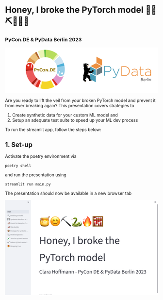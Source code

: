 # Honey, I broke the PyTorch model 🍯😊⛏️🐍🔥🧮
### PyCon.DE & PyData Berlin 2023

![alt text](pages/images/pycon_pydata_logo.png)

Are you ready to lift the veil from your broken PyTorch model and prevent it from
ever breaking again?
This presentation covers strategies to 
1. Create synthetic data for your custom ML model and
2. Setup an adequate test suite to speed up your ML dev process

To run the streamlit app, follow the steps below:
## 1. Set-up

Activate the poetry environment via 
```
poetry shell
```

and run the presentation using

```
streamlit run main.py
```

The presentation should now be available in a new browser tab

![alt text](pages/images/streamlit_frontpage.png)